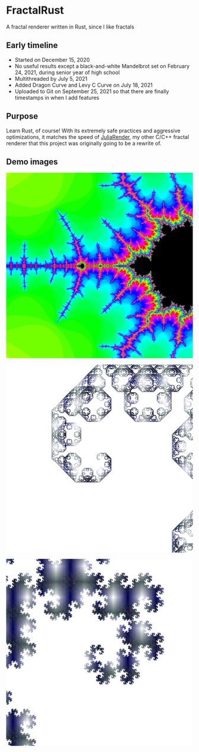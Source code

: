 # FractalRust

A fractal renderer written in Rust, since I like fractals

## Early timeline

- Started on December 15, 2020
- No useful results except a black-and-white Mandelbrot set on February 24, 2021, during senior year of high school
- Multithreaded by July 5, 2021
- Added Dragon Curve and Levy C Curve on July 18, 2021
- Uploaded to Git on September 25, 2021 so that there are finally timestamps in when I add features

## Purpose

Learn Rust, of course! With its extremely safe practices and aggressive optimizations, it matches the speed of [JuliaRender](https://github.com/Noorquacker/JuliaRender), my other C/C++ fractal renderer that this project was originally going to be a rewrite of.

## Demo images

![Mandelbrot render](https://github.com/Noorquacker/FractalRust/raw/main/demo1.png)

![Levy C curve render](https://github.com/Noorquacker/FractalRust/raw/main/demo2.png)

![Dragon curve render](https://github.com/Noorquacker/FractalRust/raw/main/demo3.png)
